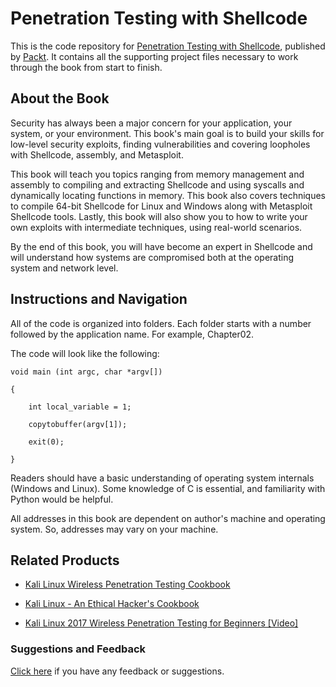 # Penetration Testing with Shellcode
This is the code repository for [Penetration Testing with Shellcode](https://www.packtpub.com/networking-and-servers/penetration-testing-shellcode?utm_source=github&utm_medium=repository&utm_campaign=9781788473736), published by [Packt](https://www.packtpub.com/?utm_source=github). It contains all the supporting project files necessary to work through the book from start to finish.
## About the Book
Security has always been a major concern for your application, your system, or your environment. This book's main goal is to build your skills for low-level security exploits, finding vulnerabilities and covering loopholes with Shellcode, assembly, and Metasploit.

This book will teach you topics ranging from memory management and assembly to compiling and extracting Shellcode and using syscalls and dynamically locating functions in memory. This book also covers techniques to compile 64-bit Shellcode for Linux and Windows along with Metasploit Shellcode tools. Lastly, this book will also show you to how to write your own exploits with intermediate techniques, using real-world scenarios.

By the end of this book, you will have become an expert in Shellcode and will understand how systems are compromised both at the operating system and network level.
## Instructions and Navigation
All of the code is organized into folders. Each folder starts with a number followed by the application name. For example, Chapter02.



The code will look like the following:
```
void main (int argc, char *argv[])

{

    int local_variable = 1;

    copytobuffer(argv[1]);

    exit(0);

}
```

Readers should have a basic understanding of operating system internals (Windows and Linux). Some knowledge of C is essential, and familiarity with Python would be helpful.

All addresses in this book are dependent on author's machine and operating system. So, addresses may vary on your machine.

## Related Products
* [Kali Linux Wireless Penetration Testing Cookbook](https://www.packtpub.com/networking-and-servers/kali-linux-wireless-penetration-testing-cookbook?utm_source=github&utm_medium=repository&utm_campaign=9781783554089)

* [Kali Linux - An Ethical Hacker's Cookbook](https://www.packtpub.com/networking-and-servers/kali-linux-pentesting-cookbook?utm_source=github&utm_medium=repository&utm_campaign=9781787121829)

* [Kali Linux 2017 Wireless Penetration Testing for Beginners [Video]](https://www.packtpub.com/networking-and-servers/kali-linux-2017-wireless-penetration-testing-beginners-video?utm_source=github&utm_medium=repository&utm_campaign=9781788394055)

### Suggestions and Feedback
[Click here](https://docs.google.com/forms/d/e/1FAIpQLSe5qwunkGf6PUvzPirPDtuy1Du5Rlzew23UBp2S-P3wB-GcwQ/viewform) if you have any feedback or suggestions.
